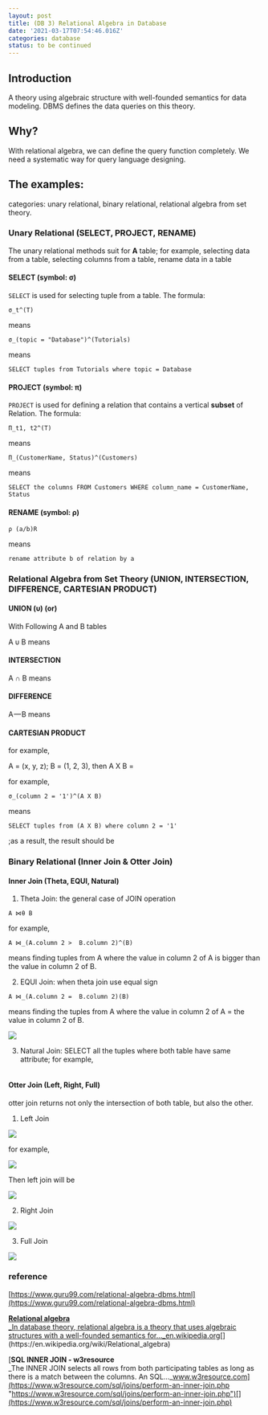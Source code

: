 ```yaml
---
layout: post
title: (DB 3) Relational Algebra in Database
date: '2021-03-17T07:54:46.016Z'
categories: database
status: to be continued
---
```


## Introduction

A theory using algebraic structure with well-founded semantics for data modeling. DBMS defines the data queries on this theory.

## Why?

With relational algebra, we can define the query function completely. We need a systematic way for query language designing.

## The examples:

categories: unary relational, binary relational, relational algebra from set theory.

### Unary Relational (SELECT, PROJECT, RENAME)

The unary relational methods suit for **A** table; for example, selecting data from a table, selecting columns from a table, rename data in a table

#### SELECT (symbol: σ)

`SELECT` is used for selecting tuple from a table. The formula:
```
σ_t^(T)
```
means
```
σ_(topic = "Database")^(Tutorials)
```
means
```
SELECT tuples from Tutorials where topic = Database
```
#### PROJECT (symbol: π)

`PROJECT` is used for defining a relation that contains a vertical **subset** of Relation. The formula:
```
Π_t1, t2^(T)
```
means
```
Π_(CustomerName, Status)^(Customers)
```
means
```
SELECT the columns FROM Customers WHERE column_name = CustomerName, Status
```
#### RENAME (symbol: ρ)
```
ρ (a/b)R
```
means
```
rename attribute b of relation by a
```
### Relational Algebra from Set Theory (UNION, INTERSECTION, DIFFERENCE, CARTESIAN PRODUCT)

#### UNION (υ) (**or**)
With Following A and B tables
<img src="/assets/img/1__n7MDZgQbFzOy3GpkT4Nqfg.png" alt="">

A υ B means
<img src="/assets/img/1__2V4rsTtckQPSLHuMCKJMig.png" alt="">

#### INTERSECTION

A ∩ B means
<img src="/assets/img/1__Nz3RuX1h7Pd2rU4naGFcKw.png" alt="">

#### DIFFERENCE

A — B means
<img src="/assets/img/1__9baB1y__0Haqm33FieJuyRQ.png" alt="">

#### CARTESIAN PRODUCT

for example,

A = (x, y, z); B = (1, 2, 3), then A X B =
<img src="/assets/img/1__ZFU47Skd1nOI2Zp2Hy3YGw.png" alt="">

for example,
```
σ_(column 2 = '1')^(A X B)
```
means 
```
SELECT tuples from (A X B) where column 2 = '1'
```
;as a result, the result should be
<img src="/assets/img/1__cHWfh7Qcy765CRhhRxTe2w.png" alt="">

### Binary Relational (Inner Join & Otter Join)

#### Inner Join (Theta, EQUI, Natural)

1. Theta Join: the general case of JOIN operation
```
A ⋈θ B
```
for example,
```
A ⋈_(A.column 2 >  B.column 2)^(B)
```
means finding tuples from A where the value in column 2 of A is bigger than the value in column 2 of B.
<img src="/assets/img/1__uz5XWoYAQmEZXy1CWCTjtA.png" alt="">

2. EQUI Join: when theta join use equal sign
```
A ⋈_(A.column 2 =  B.column 2)(B)
```
means finding the tuples from A where the value in column 2 of A = the value in column 2 of B.

![](/Users/chenyongzhe/coding/practice_not_for_github/javascript_practice/medium-to-markdown/medium-export/posts/md_1623056197395/img/1__R__xEPO7HpukrcUJOH6ihdw.png)

3. Natural Join: SELECT all the tuples where both table have same attribute; for example,
<img src="/assets/img/1__zO5NTcl9igOHbeNVva__gUg.png" alt="">

#### Otter Join (Left, Right, Full)

otter join returns not only the intersection of both table, but also the other.

1.  Left Join

![](/Users/chenyongzhe/coding/practice_not_for_github/javascript_practice/medium-to-markdown/medium-export/posts/md_1623056197395/img/1__Pmx__LY1VFf__id6eym38MiQ.png)

for example,

![](/Users/chenyongzhe/coding/practice_not_for_github/javascript_practice/medium-to-markdown/medium-export/posts/md_1623056197395/img/1__iAePBfyy9k88lTBU3SbymA.png)

Then left join will be

![](/Users/chenyongzhe/coding/practice_not_for_github/javascript_practice/medium-to-markdown/medium-export/posts/md_1623056197395/img/1__ljglGmgIkK__Kqw4jCjbxPA.png)

2. Right Join

![](/Users/chenyongzhe/coding/practice_not_for_github/javascript_practice/medium-to-markdown/medium-export/posts/md_1623056197395/img/1__oScxW0M4fNNm3Wm2UDFwTg.png)

3. Full Join

![](/Users/chenyongzhe/coding/practice_not_for_github/javascript_practice/medium-to-markdown/medium-export/posts/md_1623056197395/img/1__V____gnF8tut4nOTVu1fgWAg.png)

### reference

[https://www.guru99.com/relational-algebra-dbms.html](https://www.guru99.com/relational-algebra-dbms.html)

[**Relational algebra**  
_In database theory, relational algebra is a theory that uses algebraic structures with a well-founded semantics for…_en.wikipedia.org](https://en.wikipedia.org/wiki/Relational_algebra "https://en.wikipedia.org/wiki/Relational_algebra")[](https://en.wikipedia.org/wiki/Relational_algebra)

[**SQL INNER JOIN - w3resource**  
_The INNER JOIN selects all rows from both participating tables as long as there is a match between the columns. An SQL…_www.w3resource.com](https://www.w3resource.com/sql/joins/perform-an-inner-join.php "https://www.w3resource.com/sql/joins/perform-an-inner-join.php")[](https://www.w3resource.com/sql/joins/perform-an-inner-join.php)